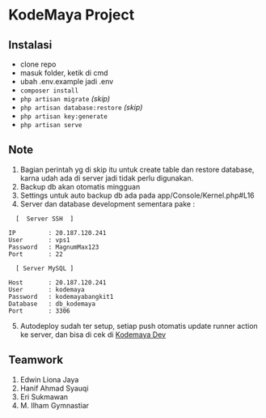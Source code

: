 <!-- <p align="center"><a href="https://laravel.com" target="_blank"><img src="https://raw.githubusercontent.com/laravel/art/master/logo-lockup/5%20SVG/2%20CMYK/1%20Full%20Color/laravel-logolockup-cmyk-red.svg" width="400" alt="Laravel Logo"></a></p> -->

<!-- <p align="center">
<a href="https://github.com/Erisukmawan/KodeMaya/actions"><img src="https://github.com/Erisukmawan/KodeMaya/workflows/tests/badge.svg" alt="Build Status"></a>
<a href="https://packagist.org/packages/Erisukmawan/KodeMaya"><img src="https://img.shields.io/packagist/dt/Erisukmawan/KodeMaya" alt="Total Downloads"></a>
<a href="https://packagist.org/packages/Erisukmawan/KodeMaya"><img src="https://img.shields.io/packagist/v/Erisukmawan/KodeMaya" alt="Latest Stable Version"></a>
<a href="https://packagist.org/packages/Erisukmawan/KodeMaya"><img src="https://img.shields.io/packagist/l/Erisukmawan/KodeMaya" alt="License"></a>
</p> -->

# KodeMaya Project

## Instalasi
- clone repo
- masuk folder, ketik di cmd
- ubah .env.example jadi .env
- `composer install`
- `php artisan migrate` *(skip)*
- `php artisan database:restore` *(skip)*
- `php artisan key:generate`
- `php artisan serve`

## Note
1. Bagian perintah yg di skip itu untuk create table dan restore database, karna udah ada di server jadi tidak perlu digunakan.  
2. Backup db akan otomatis mingguan
3. Settings untuk auto backup db ada pada app/Console/Kernel.php#L16
4. Server dan database development sementara pake :
```
  [  Server SSH  ]

IP         : 20.187.120.241
User       : vps1
Password   : MagnumMax123
Port       : 22

  [ Server MySQL ]

Host       : 20.187.120.241
User       : kodemaya
Password   : kodemayabangkit1
Database   : db_kodemaya
Port       : 3306
```
5. Autodeploy sudah ter setup, setiap push otomatis update runner action ke server, dan bisa di cek di <a href="http://20.187.120.241" target="_blank">Kodemaya Dev</a>

## Teamwork
1. Edwin Liona Jaya
2. Hanif Ahmad Syauqi
3. Eri Sukmawan
4. M. Ilham Gymnastiar
